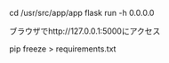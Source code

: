cd /usr/src/app/app
flask run -h 0.0.0.0

ブラウザでhttp://127.0.0.1:5000にアクセス


pip freeze > requirements.txt
